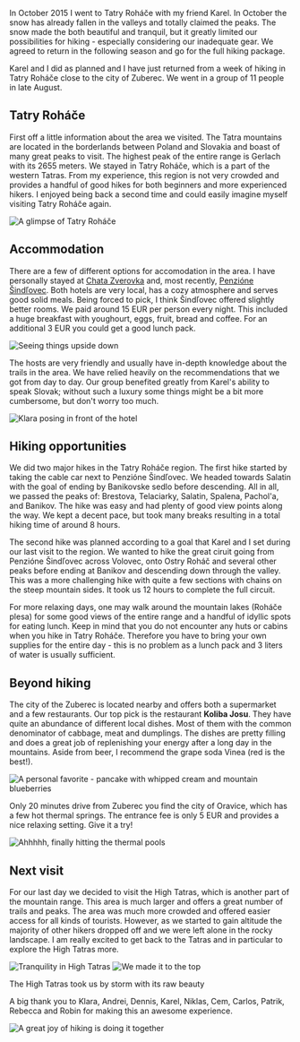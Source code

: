 In October 2015 I went to Tatry Roháče with my friend Karel. In October the snow has already fallen in the valleys and totally claimed the peaks. The snow made the both beautiful and tranquil, but it greatly limited our possibilities for hiking - especially considering our inadequate gear. We agreed to return in the following season and go for the full hiking package.

Karel and I did as planned and I have just returned from a week of hiking in Tatry Roháče close to the city of Zuberec. We went in a group of 11 people in late August.

<div id="map1" data-lat="49.2572905" data-lng="19.6321944" data-zoom="5" data-type="streets">
  <div data-lat="49.260516" data-lng="19.614379" data-label="Zuberec"></div>
</div>

## Tatry Roháče
First off a little information about the area we visited. The Tatra mountains are located in the borderlands between Poland and Slovakia and boast of many great peaks to visit. The highest peak of the entire range is Gerlach with its 2655 meters. We stayed in Tatry Roháče, which is a part of the western Tatras. From my experience, this region is not very crowded and provides a handful of good hikes for both beginners and more experienced hikers. I enjoyed being back a second time and could easily imagine myself visiting Tatry Roháče again.

<div class="media wide">
  <img class="media__image" data-src="view.jpg" title="A glimpse of Tatry Roháče">
</div>

## Accommodation
There are a few of different options for accomodation in the area. I have personally stayed at [Chata Zverovka](http://www.chatazverovka.sk/) and, most recently, [Penzióne Šindľovec](http://www.sindlovec.sk/). Both hotels are very local, has a cozy atmosphere and serves good solid meals. Being forced to pick, I think Šindľovec offered slightly better rooms. We paid around 15 EUR per person every night. This included a huge breakfast with youghourt, eggs, fruit, bread and coffee. For an additional 3 EUR you could get a good lunch pack.

<div class="media">
  <img class="media__image" data-src="upside-down.jpg" title="Seeing things upside down">
</div>


The hosts are very friendly and usually have in-depth knowledge about the trails in the area. We have relied heavily on the recommendations that we got from day to day. Our group benefited greatly from Karel's ability to speak Slovak; without such a luxury some things might be a bit more cumbersome, but don't worry too much.

<div class="media">
  <img class="media__image" data-src="hotel.jpg" title="Klara posing in front of the hotel">
</div>

## Hiking opportunities
We did two major hikes in the Tatry Roháče region. The first hike started by taking the cable car next to Penzióne Šindľovec. We headed towards Salatin with the goal of ending by Banikovske sedlo before descending. All in all, we passed the peaks of: Brestova, Telaciarky, Salatin, Spalena, Pachol'a, and Banikov. The hike was easy and had plenty of good view points along the way. We kept a decent pace, but took many breaks resulting in a total hiking time of around 8 hours.

The second hike was planned according to a goal that Karel and I set during our last visit to the region. We wanted to hike the great ciruit going from Penzióne Šindľovec across Volovec, onto Ostry Roháč and several other peaks before ending at Banikov and descending down through the valley. This was a more challenging hike with quite a few sections with chains on the steep mountain sides. It took us 12 hours to complete the full circuit.

For more relaxing days, one may walk around the mountain lakes (Roháče plesa) for some good views of the entire range and a handful of idyllic spots for eating lunch. Keep in mind that you do not encounter any huts or cabins when you hike in Tatry Roháče. Therefore you have to bring your own supplies for the entire day - this is no problem as a lunch pack and 3 liters of water is usually sufficient.

## Beyond hiking
The city of the Zuberec is located nearby and offers both a supermarket and a few restaurants. Our top pick is the restaurant **Koliba Josu**. They have quite an abundance of different local dishes. Most of them with the common denominator of cabbage, meat and dumplings. The dishes are pretty filling and does a great job of replenishing your energy after a long day in the mountains. Aside from beer, I recommend the grape soda Vinea (red is the best!).

<div class="media">
  <img class="media__image" data-src="pancake.jpg" title="A personal favorite - pancake with whipped cream and mountain blueberries">
</div>

Only 20 minutes drive from Zuberec you find the city of Oravice, which has a few hot thermal springs. The entrance fee is only 5 EUR and provides a nice relaxing setting. Give it a try!

<div class="media">
  <img class="media__image" data-src="thermal.jpg" title="Ahhhhh, finally hitting the thermal pools">
</div>

## Next visit
For our last day we decided to visit the High Tatras, which is another part of the mountain range. This area is much larger and offers a great number of trails and peaks. The area was much more crowded and offered easier access for all kinds of tourists. However, as we started to gain altitude the majority of other hikers dropped off and we were left alone in the rocky landscape. I am really excited to get back to the Tatras and in particular to explore the High Tatras more.

<div class="media group">
  <img class="media__image" data-src="high-tatras.jpg" title="Tranquility in High Tatras">
  <img class="media__image" data-src="top-of-high-tatras.jpg" title="We made it to the top">
  <p class="media__caption">The High Tatras took us by storm with its raw beauty</p>
</div>

A big thank you to Klara, Andrei, Dennis, Karel, Niklas, Cem, Carlos, Patrik, Rebecca and Robin for making this an awesome experience.

<div class="media">
  <img class="media__image" data-src="together.jpg" title="A great joy of hiking is doing it together">
</div>
